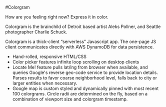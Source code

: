 #Colorgram

How are you feeling right now? Express it in color.

Colorgram is the brainchild of Detroit based artist Aleks Pollner, and Seattle photographer Charlie Schuck.

Colorgram is a thick-client “serverless” Javascript app.
The one-page JS client communicates directly with AWS DynamoDB for data persistence.

- Hand-rolled, responsive HTML/CSS
- Color picker features infinite loop scrolling on desktop clients
- Locate Me! feature pulls lat/lng from browser when available, and queries Google's reverse geo-code service to provide location details. Parses results to favor coarse neighborhood level, falls back to city or larger entities when necessary.
- Google map is custom styled and dynamically pinned with most recent 100 colorgrams. Circle radii are determined on the fly, based on a combination of viewport size and colorgram timestamp.
